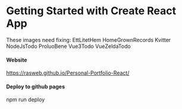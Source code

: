 # Getting Started with Create React App

These images need fixing:
EttLitetHem
HomeGrownRecords
Kvitter
NodeJsTodo
ProluoBene
Vue3Todo
VueZeldaTodo

#### Website

https://rasweb.github.io/Personal-Portfolio-React/

#### Deploy to github pages

npm run deploy
